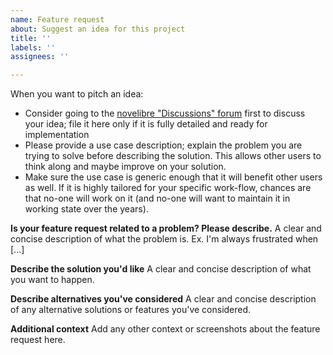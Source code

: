 ```yaml
---
name: Feature request
about: Suggest an idea for this project
title: ''
labels: ''
assignees: ''

---
```


When you want to pitch an idea:
- Consider going to the [novelibre "Discussions" forum](https://github.com/peter88213/novelibre/discussions) first to discuss your idea; file it here only if it is fully detailed and ready for implementation
- Please provide a use case description; explain the problem you are trying to solve before describing the solution. This allows other users to think along and maybe improve on your solution.
- Make sure the use case is generic enough that it will benefit other users as well. If it is highly tailored for your specific work-flow, chances are that no-one will work on it (and no-one will want to maintain it in working state over the years).

**Is your feature request related to a problem? Please describe.**
A clear and concise description of what the problem is. Ex. I'm always frustrated when [...]

**Describe the solution you'd like**
A clear and concise description of what you want to happen.

**Describe alternatives you've considered**
A clear and concise description of any alternative solutions or features you've considered.

**Additional context**
Add any other context or screenshots about the feature request here.
